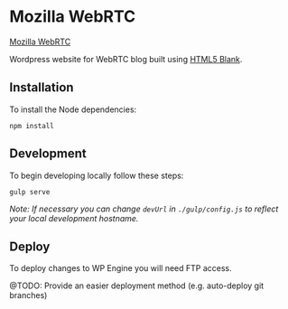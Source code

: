 # Mozilla WebRTC 

[Mozilla WebRTC](http://webrtc.mozilla.org)

Wordpress website for WebRTC blog built using [HTML5 Blank](https://github.com/toddmotto/html5blank/blob/master/README.md).

## Installation

To install the Node dependencies:

    npm install

## Development

To begin developing locally follow these steps:

    gulp serve
    
*Note: If necessary you can change `devUrl` in `./gulp/config.js` to reflect your local development hostname.*

## Deploy

To deploy changes to WP Engine you will need FTP access.

@TODO: Provide an easier deployment method (e.g. auto-deploy git branches)
